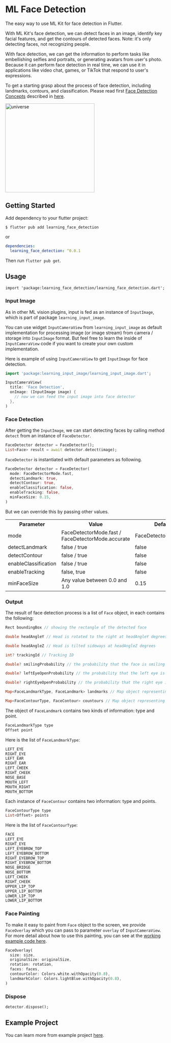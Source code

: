 # ML Face Detection

The easy way to use ML Kit for face detection in Flutter.

With ML Kit's face detection, we can detect faces in an image, identify key facial features, and get the contours of detected faces. Note: it's only detecting faces, not recognizing people.

With face detection, we can get the information to perform tasks like embellishing selfies and portraits, or generating avatars from user's photo. Because it can perform face detection in real time, we can use it in applications like video chat, games, or TikTok that respond to user's expressions.

To get a starting grasp about the process of face detection, including landmarks, contours, and classification. Please read first [Face Detection Concepts](https://developers.google.com/ml-kit/vision/face-detection/face-detection-concepts) described in [here](https://developers.google.com/ml-kit/vision/face-detection/face-detection-concepts).

<img src="https://github.com/salkuadrat/learning/raw/master/packages/learning_face_detection/screenshot.jpg" alt="universe" width="280">

## Getting Started

Add dependency to your flutter project:

```
$ flutter pub add learning_face_detection
```

or

```yaml
dependencies:
  learning_face_detection: ^0.0.1
```

Then run `flutter pub get`.

## Usage

```
import 'package:learning_face_detection/learning_face_detection.dart';
```

### Input Image

As in other ML vision plugins, input is fed as an instance of `InputImage`, which is part of package  `learning_input_image`. 

You can use widget `InputCameraView` from `learning_input_image` as default implementation for processing image (or image stream) from camera / storage into `InputImage` format. But feel free to learn the inside of `InputCameraView` code if you want to create your own custom implementation.

Here is example of using `InputCameraView` to get `InputImage` for face detection.

```dart
import 'package:learning_input_image/learning_input_image.dart';

InputCameraView(
  title: 'Face Detection',
  onImage: (InputImage image) {
    // now we can feed the input image into face detector
  },
)
```

### Face Detection

After getting the `InputImage`, we can start detecting faces by calling method `detect` from an instance of `FaceDetector`.

```dart
FaceDetector detector = FaceDetector();
List<Face> result = await detector.detect(image);
```

`FaceDetector` is instantiated with default parameters as following.

```dart
FaceDetector detector = FaceDetector(
  mode: FaceDetectorMode.fast,
  detectLandmark: true,
  detectContour: true,
  enableClassification: false,
  enableTracking: false,
  minFaceSize: 0.15,
)
```

But we can override this by passing other values.

<table>
  <tr>
    <th>Parameter</th>
    <th>Value</th>
    <th>Default</th>
  </tr>
  <tr>
    <td>mode</td>
    <td>FaceDetectorMode.fast / FaceDetectorMode.accurate</td>
    <td>FaceDetectorMode.fast</td>
  </tr>
  <tr>
    <td>detectLandmark</td>
    <td>false / true</td>
    <td>false</td>
  </tr>
  <tr>
    <td>detectContour</td>
    <td>false / true</td>
    <td>false</td>
  </tr>
  <tr>
    <td>enableClassification</td>
    <td>false / true</td>
    <td>false</td>
  </tr>
  <tr>
    <td>enableTracking</td>
    <td>false, true</td>
    <td>false</td>
  </tr>
  <tr>
    <td>minFaceSize</td>
    <td>Any value between 0.0 and 1.0</td>
    <td>0.15</td>
  </tr>
</table>

### Output

The result of face detection process is a list of `Face` object, in each contains the following:

```dart
Rect boundingBox // showing the rectangle of the detected face

double headAngleY // Head is rotated to the right at headAngleY degrees

double headAngleZ // Head is tilted sideways at headAngleZ degrees

int? trackingId // Tracking ID

double? smilingProbability // the probability that the face is smiling

double? leftEyeOpenProbability // the probability that the left eye is open

double? rightEyeOpenProbability // the probability that the right eye is open

Map<FaceLandmarkType, FaceLandmark> landmarks // Map object representing the list of FaceLandmark

Map<FaceContourType, FaceContour> countours // Map object representing the list of FaceContour

```

The object of `FaceLandmark` contains two kinds of information: type and point.

```dart
FaceLandmarkType type
Offset point
```

Here is the list of `FaceLandmarkType`:

```dart
LEFT_EYE
RIGHT_EYE
LEFT_EAR
RIGHT_EAR
LEFT_CHEEK
RIGHT_CHEEK
NOSE_BASE
MOUTH_LEFT
MOUTH_RIGHT
MOUTH_BOTTOM
```

Each instance of `FaceContour` contains two information: type and points.

```dart
FaceContourType type
List<Offset> points
```

Here is the list of `FaceContourType`:

```dart
FACE
LEFT_EYE
RIGHT_EYE
LEFT_EYEBROW_TOP
LEFT_EYEBROW_BOTTOM
RIGHT_EYEBROW_TOP
RIGHT_EYEBROW_BOTTOM
NOSE_BRIDGE
NOSE_BOTTOM
LEFT_CHEEK
RIGHT_CHEEK
UPPER_LIP_TOP
UPPER_LIP_BOTTOM
LOWER_LIP_TOP
LOWER_LIP_BOTTOM
```

### Face Painting

To make it easy to paint from `Face` object to the screen, we provide `FaceOverlay` which you can pass to parameter `overlay` of `InputCameraView`. For more detail about how to use this painting, you can see at the [working example code here](example/lib/main.dart).

```dart
FaceOverlay(
  size: size,
  originalSize: originalSize,
  rotation: rotation,
  faces: faces,
  contourColor: Colors.white.withOpacity(0.8),
  landmarkColor: Colors.lightBlue.withOpacity(0.8),
)
```

### Dispose

```dart
detector.dispose();
```

## Example Project

You can learn more from example project [here](example).
